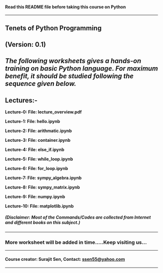 #### Read this README file before taking this course on Python
---
## Tenets of Python Programming

**(Version: 0.1)**
---
***The following worksheets gives a hands-on training on basic Python language. For maximum benefit, it should be studied following the sequence given below.***
---
## Lectures:- 
**Lecture-0: File: lecture_overview.pdf**

**Lecture-1: File: hello.ipynb**

**Lecture-2: File: arithmatic.ipynb**

**Lecture-3: File: container.ipynb**

**Lecture-4: File: else_if.ipynb**

**Lecture-5: File: while_loop.ipynb**

**Lecture-6: File: for_loop.ipynb**

**Lecture-7: File: sympy_algebra.ipynb**

**Lecture-8: File: sympy_matrix.ipynb**

**Lecture-9: File: numpy.ipynb**

**Lecture-10: File: matplotlib.ipynb**

##### (Disclaimer: Most of the Commands/Codes are collected from Internet and different books on this subject.)
---
### More worksheet will be added in time.....Keep visiting us...
---
#### Course creator: Surajit Sen, Contact: <ssen55@yahoo.com>
---
